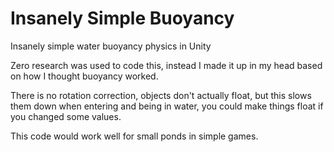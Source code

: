 # Insanely Simple Buoyancy
Insanely simple water buoyancy physics in Unity

Zero research was used to code this, instead I made it up in my head based on how I thought buoyancy worked.

There is no rotation correction, objects don't actually float, but this slows them down when entering and being in water, you could make things float if you changed some values.

This code would work well for small ponds in simple games.
